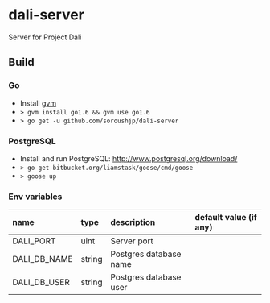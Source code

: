 # dali-server

Server for Project Dali


## Build

### Go

- Install [gvm](https://github.com/moovweb/gvm)
- `> gvm install go1.6 && gvm use go1.6`
- `> go get -u github.com/soroushjp/dali-server`

### PostgreSQL

- Install and run PostgreSQL: http://www.postgresql.org/download/
- `> go get bitbucket.org/liamstask/goose/cmd/goose`
- `> goose up`

### Env variables

| name         | type   | description            | default value (if any) |
|:-------------|:-------|:-----------------------|:-----------------------|
| DALI_PORT    | uint   | Server port            |                        |
| DALI_DB_NAME | string | Postgres database name |                        |
| DALI_DB_USER | string | Postgres database user |                        |
